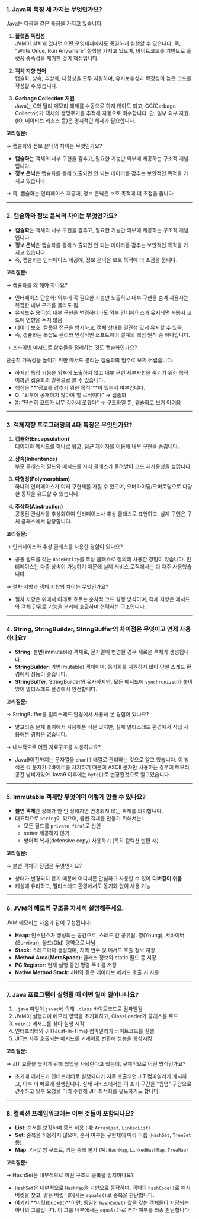### 1. **Java의 특징 세 가지는 무엇인가요?**

Java는 다음과 같은 특징을 가지고 있습니다.

1. **플랫폼 독립성**  
   JVM이 설치돼 있다면 어떤 운영체제에서도 동일하게 실행할 수 있습니다. 즉, "Write Once, Run Anywhere" 철학을 가지고 있으며, 바이트코드를 기반으로 플랫폼 종속성을 제거한 것이 핵심입니다.

2. **객체 지향 언어**  
   캡슐화, 상속, 추상화, 다형성을 모두 지원하며, 유지보수성과 확장성이 높은 코드를 작성할 수 있습니다.

3. **Garbage Collection 지원**  
   Java는 C와 달리 메모리 해제를 수동으로 하지 않아도 되고, GC(Garbage Collector)가 객체의 생명주기를 추적해 자동으로 회수합니다. 단, 일부 외부 자원(IO, 네이티브 리소스 등)은 명시적인 해제가 필요합니다.

**꼬리질문:**

→ 캡슐화와 정보 은닉의 차이는 무엇인가요?

- **캡슐화**는 객체의 내부 구현을 감추고, 필요한 기능만 외부에 제공하는 구조적 개념입니다.
- **정보 은닉**은 캡슐화를 통해 노출되면 안 되는 데이터를 감추는 보안적인 목적을 가지고 있습니다.

→ 즉, 캡슐화는 인터페이스 제공에, 정보 은닉은 보호 목적에 더 초점을 둡니다.

---

### 2. **캡슐화와 정보 은닉의 차이는 무엇인가요?**

- **캡슐화**는 객체의 내부 구현을 감추고, 필요한 기능만 외부에 제공하는 구조적 개념입니다.
- **정보 은닉**은 캡슐화를 통해 노출되면 안 되는 데이터를 감추는 보안적인 목적을 가지고 있습니다. 
- 즉, 캡슐화는 인터페이스 제공에, 정보 은닉은 보호 목적에 더 초점을 둡니다.

**꼬리질문:**

→ 캡슐화를 왜 해야 하나요?

- 인터페이스 단순화: 외부에 꼭 필요한 기능만 노출하고 내부 구현을 숨겨 사용자는 복잡한 내부 구조를 몰라도 됨.
- 유지보수 용이성: 내부 구현을 변경하더라도 외부 인터페이스가 유지되면 사용자 코드에 영향을 주지 않음.
- 데이터 보호: 잘못된 접근을 방지하고, 객체 상태를 일관성 있게 유지할 수 있음.
- 즉, 캡슐화는 복잡도 관리와 안정적인 소프트웨어 설계의 핵심 원칙 중 하나입니다.

→ 프라이빗 메서드로 함수들을 정리하는 것도 캡슐화인가요?

단순히 가독성을 높이기 위한 메서드 분리는 캡슐화의 범주로 보기 어렵습니다.
- 하지만 특정 기능을 외부에 노출하지 않고 내부 구현 세부사항을 숨기기 위한 목적이라면 캡슐화의 일환으로 볼 수 있습니다.
- 핵심은 **“정보를 감추기 위한 목적”**이 있는지 여부입니다.
- O: "외부에 공개하지 않아야 할 로직이다" → 캡슐화
- X: "단순히 코드가 너무 길어서 쪼갰다" → 구조화일 뿐, 캡슐화로 보기 어려움

---

### 3. **객체지향 프로그래밍의 4대 특징은 무엇인가요?**

1. **캡슐화(Encapsulation)**  
   데이터와 메서드를 하나로 묶고, 접근 제어자를 이용해 내부 구현을 숨깁니다.

2. **상속(Inheritance)**  
   부모 클래스의 필드와 메서드를 자식 클래스가 물려받아 코드 재사용성을 높입니다.

3. **다형성(Polymorphism)**  
   하나의 인터페이스가 여러 구현체를 가질 수 있으며, 오버라이딩/오버로딩으로 다양한 동작을 유도할 수 있습니다.

4. **추상화(Abstraction)**  
   공통된 관심사를 추상화하여 인터페이스나 추상 클래스로 표현하고, 실제 구현은 구체 클래스에서 담당합니다.

**꼬리질문:**

→ 인터페이스와 추상 클래스를 사용한 경험이 있나요?

- 공통 필드를 갖는 `BaseEntity`를 추상 클래스로 정의해 사용한 경험이 있습니다. 인터페이스는 다중 상속이 가능하기 때문에 실제 서비스 로직에서는 더 자주 사용했습니다.

→ 절차 지향과 객체 지향의 차이는 무엇인가요?

- 절차 지향은 위에서 아래로 흐르는 순차적 코드 실행 방식이며, 객체 지향은 메서드와 객체 단위로 기능을 분리해 호출하며 협력하는 구조입니다.

---

### 4. **String, StringBuilder, StringBuffer의 차이점은 무엇이고 언제 사용하나요?**

- **String**: 불변(immutable) 객체로, 문자열이 변경될 경우 새로운 객체가 생성됩니다.
- **StringBuilder**: 가변(mutable) 객체이며, 동기화를 지원하지 않아 단일 스레드 환경에서 성능이 좋습니다.
- **StringBuffer**: StringBuilder와 유사하지만, 모든 메서드에 `synchronized`가 붙어 있어 멀티스레드 환경에서 안전합니다.

**꼬리질문:**

→ StringBuffer를 멀티스레드 환경에서 사용해 본 경험이 있나요?
- 알고리즘 문제 풀이에서 사용해본 적은 있지만, 실제 멀티스레드 환경에서 직접 사용해본 경험은 없습니다.

→ 내부적으로 어떤 자료구조를 사용하나요?
- Java9이전까지는 문자열을 `char[]` 배열로 관리하는 것으로 알고 있습니다. 이 방식은 각 문자가 2바이트를 차지하기 때문에 ASCII 문자만 사용하는 경우에 메모리 공간 낭비가있어 Java9 이후에는 `byte[]`로 변경된것으로 알고있습니다.

---

### 5. **Immutable 객체란 무엇이며 어떻게 만들 수 있나요?**

- **불변 객체**란 상태가 한 번 정해지면 변경되지 않는 객체를 의미합니다.
- 대표적으로 `String`이 있으며, 불변 객체를 만들기 위해서는:
    - 모든 필드를 `private final`로 선언
    - setter 제공하지 않기
    - 방어적 복사(defensive copy) 사용하기 (특히 컬렉션 반환 시)

**꼬리질문:**

→ 불변 객체의 장점은 무엇인가요?

- 상태가 변경되지 않기 때문에 어디서든 안심하고 사용할 수 있어 **디버깅이 쉬움**
- 캐싱에 유리하고, 멀티스레드 환경에서도 동기화 없이 사용 가능

---

### 6. **JVM의 메모리 구조를 자세히 설명해주세요.**

JVM 메모리는 다음과 같이 구성됩니다:

- **Heap**: 인스턴스가 생성되는 공간으로, 스레드 간 공유됨. 영(Young), 서바이버(Survivor), 올드(Old) 영역으로 나뉨
- **Stack**: 스레드마다 생성되며, 지역 변수 및 메서드 호출 정보 저장
- **Method Area(MetaSpace)**: 클래스 정보와 static 필드 등 저장
- **PC Register**: 현재 실행 중인 명령 주소를 저장
- **Native Method Stack**: JNI와 같은 네이티브 메서드 호출 시 사용

---

### 7. **Java 프로그램이 실행될 때 어떤 일이 일어나나요?**

1. `.java` 파일이 `javac`에 의해 `.class` 바이트코드로 컴파일됨
2. JVM이 실행되며 메모리 영역을 초기화하고, ClassLoader가 클래스를 로드
3. `main()` 메서드를 찾아 실행 시작
4. 인터프리터와 JIT(Just-In-Time) 컴파일러가 바이트코드를 실행
5. JIT는 자주 호출되는 메서드를 기계어로 변환해 성능을 향상시킴

**꼬리질문:**

→ JIT 효율을 높이기 위해 웜업을 사용한다고 했는데, 구체적으로 어떤 방식인가요?

- 초기에 메서드가 인터프리터로 실행되다가 자주 호출되면 JIT 컴파일러가 캐시하고, 이후 더 빠르게 실행됩니다. 실제 서비스에서는 이 초기 구간을 "웜업" 구간으로 간주하고 일부 요청을 미리 수행해 JIT 최적화를 유도하기도 합니다.
---

### 8. **컬렉션 프레임워크에는 어떤 것들이 포함되나요?**

- **List**: 순서를 보장하며 중복 허용 (예: `ArrayList`, `LinkedList`)
- **Set**: 중복을 허용하지 않으며, 순서 여부는 구현체에 따라 다름 (`HashSet`, `TreeSet` 등)
- **Map**: 키-값 쌍 구조로, 키는 중복 불가 (예: `HashMap`, `LinkedHashMap`, `TreeMap`)

**꼬리질문:**

→ HashSet은 내부적으로 어떤 구조로 중복을 방지하나요?

- `HashSet`은 내부적으로 `HashMap`을 기반으로 동작하며, 객체의 `hashCode()`로 해시 버킷을 찾고, 같은 버킷 내에서는 `equals()`로 중복을 판단합니다. 
- 여기서 **버킷(bucket)**이란, 동일한 `hashCode()` 값을 갖는 객체들이 저장되는 하나의 그룹입니다. 이 그룹 내부에서는 `equals()`로 추가 여부를 최종 판단합니다.

